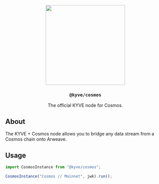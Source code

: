 <p align="center">
  <a href="https://kyve.network">
    <img src="https://user-images.githubusercontent.com/62398724/113416638-a74ce780-93b9-11eb-96f9-ccc0472fe6f2.png" height="250">
  </a>
  <h3 align="center"><code>@kyve/cosmos</code></h3>
  <p align="center">The official KYVE node for Cosmos.</p>
</p>

## About

The KYVE + Cosmos node allows you to bridge any data stream from a Cosmos chain onto Arweave.

## Usage

```js
import CosmosInstance from "@kyve/cosmos";

CosmosInstance("Cosmos // Mainnet", jwk).run();
```
